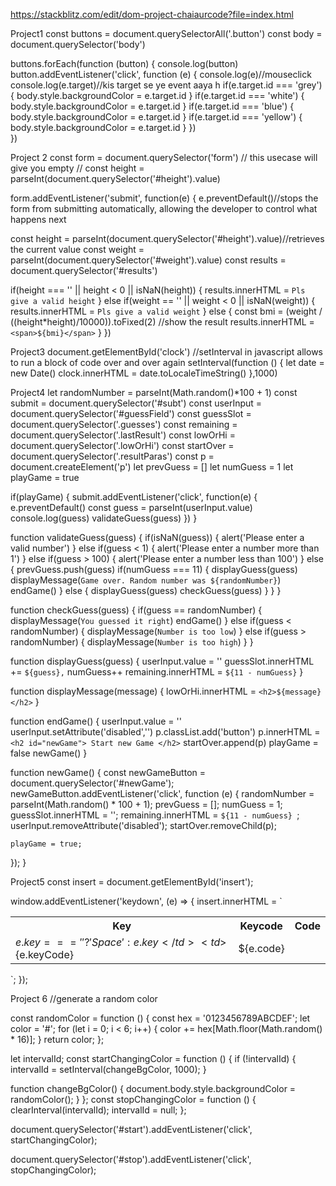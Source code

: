 https://stackblitz.com/edit/dom-project-chaiaurcode?file=index.html

Project1
const buttons = document.querySelectorAll('.button')
const body = document.querySelector('body')

buttons.forEach(function (button) {
  console.log(button)
  button.addEventListener('click', function (e) {
    console.log(e)//mouseclick
    console.log(e.target)//kis target se ye event aaya h
    if(e.target.id === 'grey') {
      body.style.backgroundColor = e.target.id
    }
    if(e.target.id === 'white') {
      body.style.backgroundColor = e.target.id
    }
    if(e.target.id === 'blue') {
      body.style.backgroundColor = e.target.id
    }
    if(e.target.id === 'yellow') {
      body.style.backgroundColor = e.target.id
    }
  })   
})

Project 2
const form = document.querySelector('form')
// this usecase will give you empty
// const height = parseInt(document.querySelector('#height').value)

form.addEventListener('submit', function(e) {
  e.preventDefault()//stops the form from submitting automatically, allowing the developer to control what happens next 

  const height = parseInt(document.querySelector('#height').value)//retrieves the current value
  const weight = parseInt(document.querySelector('#weight').value)
  const results = document.querySelector('#results')

  if(height === '' || height < 0 || isNaN(height)) {
    results.innerHTML = `Pls give a valid height`
  } else if(weight == '' || weight < 0 || isNaN(weight)) {
    results.innerHTML = `Pls give a valid weight`
  }
  else {
    const bmi = (weight / ((height*height)/10000)).toFixed(2)
    //show the result
    results.innerHTML = `<span>${bmi}</span>`
  }
})

Project3
document.getElementById('clock')
//setInterval in javascript allows to run a block of code over and over again
setInterval(function () {
  let date = new Date()
  clock.innerHTML = date.toLocaleTimeString()
},1000)

Project4
let randomNumber = parseInt(Math.random()*100 + 1)
const submit = document.querySelector('#subt')
const userInput = document.querySelector('#guessField')
const guessSlot = document.querySelector('.guesses')
const remaining = document.querySelector('.lastResult')
const lowOrHi = document.querySelector('.lowOrHi')
const startOver = document.querySelector('.resultParas')
const p = document.createElement('p')
let prevGuess = []
let numGuess = 1
let playGame = true

if(playGame) {
  submit.addEventListener('click', function(e) {
    e.preventDefault()
    const guess = parseInt(userInput.value)
    console.log(guess)
    validateGuess(guess)
  })
}

function validateGuess(guess) {
  if(isNaN(guess)) {
    alert('Please enter a valid number')
  } else if(guess < 1) {
    alert('Please enter a number more than 1')
  } else if(guess > 100) {
    alert('Please enter a number less than 100')
  } else {
    prevGuess.push(guess)
    if(numGuess === 11) {
      displayGuess(guess)
      displayMessage(`Game over. Random number was ${randomNumber}`)
      endGame()
    } else {
      displayGuess(guess)
      checkGuess(guess)
    }
  }
}

function checkGuess(guess) {
  if(guess == randomNumber) {
    displayMessage(`You guessed it right`)
    endGame()
  } else if(guess < randomNumber) {
    displayMessage(`Number is too low`)
  } else if(guess > randomNumber) {
    displayMessage(`Number is too high`)
  }
}

function displayGuess(guess) {
  userInput.value = ''
  guessSlot.innerHTML += `${guess},`
  numGuess++
  remaining.innerHTML = `${11 - numGuess}`
}

function displayMessage(message) {
  lowOrHi.innerHTML = `<h2>${message}</h2>`
}

function endGame() {
  userInput.value = ''
  userInput.setAttribute('disabled','')
  p.classList.add('button')
  p.innerHTML = `<h2 id="newGame"> Start new Game </h2>`
  startOver.append(p)
  playGame = false
  newGame()
}

function newGame() {
  const newGameButton = document.querySelector('#newGame');
  newGameButton.addEventListener('click', function (e) {
    randomNumber = parseInt(Math.random() * 100 + 1);
    prevGuess = [];
    numGuess = 1;
    guessSlot.innerHTML = '';
    remaining.innerHTML = `${11 - numGuess} `;
    userInput.removeAttribute('disabled');
    startOver.removeChild(p);

    playGame = true;
  });
}


Project5
const insert = document.getElementById('insert');

window.addEventListener('keydown', (e) => {
  insert.innerHTML = `
    <div class='color'>
    <table>
    <tr>
      <th>Key</th>
      <th>Keycode</th> 
      <th>Code</th>
    </tr>
    <tr>
      <td>${e.key === ' ' ? 'Space' : e.key}</td>
      <td>${e.keyCode}</td> 
      <td>${e.code}</td>
    </tr>
    
  </table>
    </div>
  `;
});

Project 6
//generate a random color

const randomColor = function () {
  const hex = '0123456789ABCDEF';
  let color = '#';
  for (let i = 0; i < 6; i++) {
    color += hex[Math.floor(Math.random() * 16)];
  }
  return color;
};

let intervalId;
const startChangingColor = function () {
  if (!intervalId) {
    intervalId = setInterval(changeBgColor, 1000);
  }

  function changeBgColor() {
    document.body.style.backgroundColor = randomColor();
  }
};
const stopChangingColor = function () {
  clearInterval(intervalId);
  intervalId = null;
};

document.querySelector('#start').addEventListener('click', startChangingColor);

document.querySelector('#stop').addEventListener('click', stopChangingColor);

